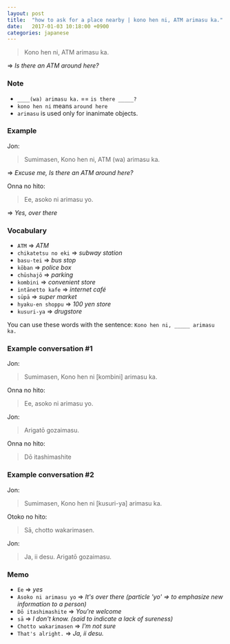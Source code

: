 ```yaml
---
layout: post
title:  "how to ask for a place nearby | kono hen ni, ATM arimasu ka."
date:   2017-01-03 10:18:00 +0900
categories: japanese
---
```


> Kono hen ni, ATM arimasu ka.

=> _Is there an ATM around here?_

### Note

* `____(wa) arimasu ka.` == `is there _____?`
* `kono hen ni` means `around here`
* `arimasu` is used only for inanimate objects.

### Example

Jon:

> Sumimasen, Kono hen ni, ATM (wa) arimasu ka.

=> _Excuse me, Is there an ATM around here?_

Onna no hito:

> Ee, asoko ni arimasu yo.

=> _Yes, over there_

### Vocabulary

* `ATM` => _ATM_
* `chikatetsu no eki` => _subway station_
* `basu-tei` => _bus stop_
* `kōban` => _police box_
* `chūshajō` => _parking_
* `kombini` => _convenient store_
* `intānetto kafe` => _internet café_
* `sūpā` => _super market_
* `hyaku-en shoppu` => _100 yen store_
* `kusuri-ya` => _drugstore_

You can use these words with the sentence: `Kono hen ni, _____ arimasu ka.`

### Example conversation #1

Jon:

> Sumimasen, Kono hen ni [kombini] arimasu ka.

Onna no hito:

> Ee, asoko ni arimasu yo.

Jon:

> Arigatō gozaimasu.

Onna no hito:

> Dō itashimashite

### Example conversation #2

Jon:

> Sumimasen, Kono hen ni [kusuri-ya] arimasu ka.

Otoko no hito:

> Sā, chotto wakarimasen.

Jon:

> Ja, ii desu. Arigatō gozaimasu.

### Memo

* `Ee` => _yes_
* `Asoko ni arimasu yo` => _It's over there (particle 'yo' => to emphasize new information to a person)_
* `Dō itashimashite` => _You're welcome_
* `sā` => _I don't know. (said to indicate a lack of sureness)_
* `Chotto wakarimasen` => _I'm not sure_
* `That's alright.` => _Ja, ii desu._
